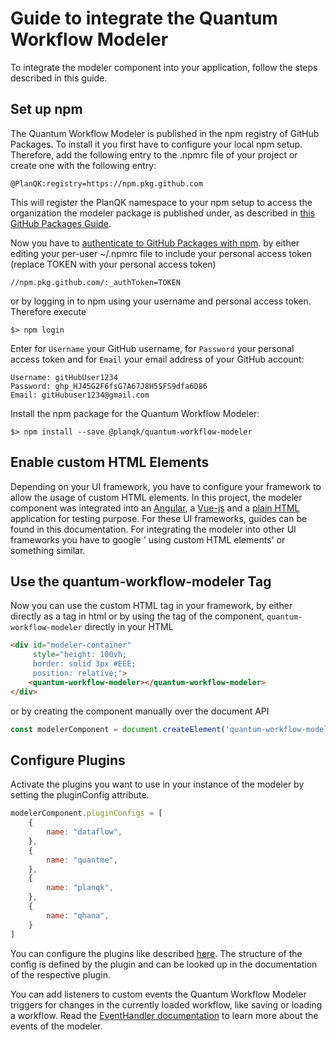 # Guide to integrate the Quantum Workflow Modeler
To integrate the modeler component into your application, follow the steps described in this guide.

## Set up npm
The Quantum Workflow Modeler is published in the npm registry of GitHub Packages. To install it you first have to configure
your local npm setup. Therefore, add the following entry to the .npmrc file of your project or create one with the following
entry:
```
@PlanQK:registry=https://npm.pkg.github.com
```
This will register the PlanQK namespace to your npm setup to access the organization the modeler package is published under,
as described in [this GitHub Packages Guide](https://docs.github.com/en/packages/working-with-a-github-packages-registry/working-with-the-npm-registry#installing-a-package).

Now you have to [authenticate to GitHub Packages with npm](https://docs.github.com/en/packages/working-with-a-github-packages-registry/working-with-the-npm-registry#authenticating-with-a-personal-access-token).
by either editing your per-user ~/.npmrc file to include your personal access token (replace TOKEN with your personal access token)
```
//npm.pkg.github.com/:_authToken=TOKEN
```
or by logging in to npm using your username and personal access token. Therefore execute
```
$> npm login
```
Enter for ```Username``` your GitHub username, for ```Password``` your personal access token and for ```Email``` your email
address of your GitHub account:
```
Username: gitHubUser1234
Password: ghp_HJ45G2F6fsG7A67J8H5SFS9dfa6D86
Email: gitHubuser1234@gmail.com
```
Install the npm package for the Quantum Workflow Modeler:
```
$> npm install --save @planqk/quantum-workflow-modeler
```

## Enable custom HTML Elements
Depending on your UI framework, you have to configure your framework to allow the usage of custom HTML elements. In this
project, the modeler component was integrated into an [Angular](angular-integration.md), a [Vue-js](vue-integration.md)
and a [plain HTML](html-integration.md) application for testing purpose.
For these UI frameworks, guides can be found in this documentation. For integrating the modeler into other UI frameworks
you have to google '<name of your framework> using custom HTML elements' or something similar. 

## Use the quantum-workflow-modeler Tag
Now you can use the custom HTML tag in your framework, by either directly as a tag in html or by using the tag of the 
component, ```quantum-workflow-modeler``` directly in your HTML
```html
<div id="modeler-container" 
     style="height: 100vh;
     border: solid 3px #EEE;
     position: relative;">
    <quantum-workflow-modeler></quantum-workflow-modeler>
</div>
```
or by creating the component manually over the document API
```javascript
const modelerComponent = document.createElement('quantum-workflow-modeler');
```

## Configure Plugins
Activate the plugins you want to use in your instance of the modeler by setting the pluginConfig attribute.
```javascript
modelerComponent.pluginConfigs = [
    {
        name: "dataflow",
    },
    {
        name: "quantme",
    },
    {
        name: "planqk",
    },
    {
        name: "qhana",
    }
]
```

You can configure the plugins like described [here](../quantum-workflow-modeler/editor/plugin/plugin-config.md). The structure
of the config is defined by the plugin and can be looked up in the documentation of the respective plugin.

You can add listeners to custom events the Quantum Workflow Modeler triggers for changes in the currently loaded workflow,
like saving or loading a workflow. Read the [EventHandler documentation]() to learn more about the events of the modeler.
